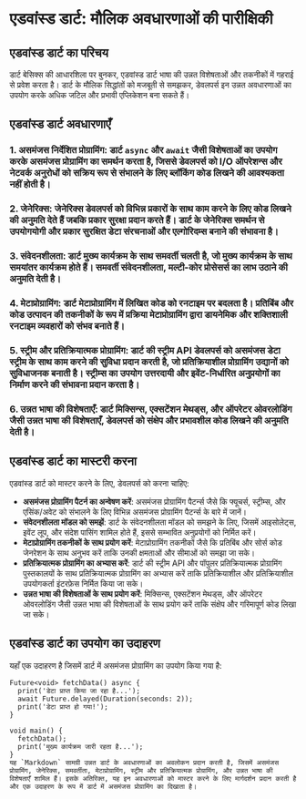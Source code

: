 # एडवांस्ड डार्ट: मौलिक अवधारणाओं की पारीक्षिकी

## एडवांस्ड डार्ट का परिचय
डार्ट बेसिक्स की आधारशिला पर बुनकर, एडवांस्ड डार्ट भाषा की उन्नत विशेषताओं और तकनीकों में गहराई से प्रवेश करता है। डार्ट के मौलिक सिद्धांतों को मजबूती से समझकर, डेवलपर्स इन उन्नत अवधारणाओं का उपयोग करके अधिक जटिल और प्रभावी एप्लिकेशन बना सकते हैं।

## एडवांस्ड डार्ट अवधारणाएँ
### 1. **असमंजस निर्देशित प्रोग्रामिंग**: डार्ट `async` और `await` जैसी विशेषताओं का उपयोग करके असमंजस प्रोग्रामिंग का समर्थन करता है, जिससे डेवलपर्स को I/O ऑपरेशन्स और नेटवर्क अनुरोधों को सक्रिय रूप से संभालने के लिए ब्लॉकिंग कोड लिखने की आवश्यकता नहीं होती है।
### 2. **जेनेरिक्स**: जेनेरिक्स डेवलपर्स को विभिन्न प्रकारों के साथ काम करने के लिए कोड लिखने की अनुमति देते हैं जबकि प्रकार सुरक्षा प्रदान करते हैं। डार्ट के जेनेरिक्स समर्थन से उपयोगयोगी और प्रकार सुरक्षित डेटा संरचनाओं और एल्गोरिदम्स बनाने की संभावना है।
### 3. **संवेदनशीलता**: डार्ट मुख्य कार्यक्रम के साथ समवर्ती चलती है, जो मुख्य कार्यक्रम के साथ समयांतर कार्यक्रम होते हैं। समवर्ती संवेदनशीलता, मल्टी-कोर प्रोसेसर्स का लाभ उठाने की अनुमति देती है।
### 4. **मेटाप्रोग्रामिंग**: डार्ट मेटाप्रोग्रामिंग में लिखित कोड को रनटाइम पर बदलता है। प्रतिबिंब और कोड उत्पादन की तकनीकों के रूप में प्रक्रिया मेटाप्रोग्रामिंग द्वारा डायनेमिक और शक्तिशाली रनटाइम व्यवहारों को संभव बनाते हैं।
### 5. **स्ट्रीम और प्रतिक्रियात्मक प्रोग्रामिंग**: डार्ट की स्ट्रीम API डेवलपर्स को असमंजस डेटा स्ट्रीम के साथ काम करने की सुविधा प्रदान करती है, जो प्रतिक्रियाशील प्रोग्रामिंग उद्यानों को सुविधाजनक बनाती है। स्ट्रीम्स का उपयोग उत्तरदायी और इवेंट-निर्धारित अनुप्रयोगों का निर्माण करने की संभावना प्रदान करता है।
### 6. **उन्नत भाषा की विशेषताएँ**: डार्ट मिक्सिन्स, एक्सटेंशन मेथड्स, और ऑपरेटर ओवरलोडिंग जैसी उन्नत भाषा की विशेषताएँ, डेवलपर्स को संक्षेप और प्रभावशील कोड लिखने की अनुमति देती है।

## एडवांस्ड डार्ट का मास्टरी करना
एडवांस्ड डार्ट को मास्टर करने के लिए, डेवलपर्स को करना चाहिए:
- **असमंजस प्रोग्रामिंग पैटर्न का अन्वेषण करें**: असमंजस प्रोग्रामिंग पैटर्न्स जैसे कि फ्यूचर्स, स्ट्रीम्स, और एसिंक/अवेट को संभालने के लिए विभिन्न असमंजस प्रोग्रामिंग पैटर्न्स के बारे में जानें।
- **संवेदनशीलता मॉडल को समझें**: डार्ट के संवेदनशीलता मॉडल को समझने के लिए, जिसमें आइसोलेट्स, इवेंट लूप, और संदेश पासिंग शामिल होते हैं, इससे सम्भावित अनुप्रयोगों को निर्मित करें।
- **मेटाप्रोग्रामिंग तकनीकों के साथ प्रयोग करें**: मेटाप्रोग्रामिंग तकनीकों जैसे कि प्रतिबिंब और सोर्स कोड जेनरेशन के साथ अनुभव करें ताकि उनकी क्षमताओं और सीमाओं को समझा जा सके।
- **प्रतिक्रियात्मक प्रोग्रामिंग का अभ्यास करें**: डार्ट की स्ट्रीम API और पॉपुलर प्रतिक्रियात्मक प्रोग्रामिंग पुस्तकालयों के साथ प्रतिक्रियात्मक प्रोग्रामिंग का अभ्यास करें ताकि प्रतिक्रियाशील और प्रतिक्रियाशील उपयोगकर्ता इंटरफ़ेस निर्मित किया जा सके।
- **उन्नत भाषा की विशेषताओं के साथ प्रयोग करें**: मिक्सिन्स, एक्सटेंशन मेथड्स, और ऑपरेटर ओवरलोडिंग जैसी उन्नत भाषा की विशेषताओं के साथ प्रयोग करें ताकि संक्षेप और गरिमापूर्ण कोड लिखा जा सके।

## एडवांस्ड डार्ट का उपयोग का उदाहरण
यहाँ एक उदाहरण है जिसमें डार्ट में असमंजस प्रोग्रामिंग का उपयोग किया गया है:

```
Future<void> fetchData() async {
  print('डेटा प्राप्त किया जा रहा है...');
  await Future.delayed(Duration(seconds: 2));
  print('डेटा प्राप्त हो गया!');
}

void main() {
  fetchData();
  print('मुख्य कार्यक्रम जारी रहता है...');
}
यह `Markdown` सामग्री उन्नत डार्ट के अवधारणाओं का अवलोकन प्रदान करती है, जिसमें असमंजस प्रोग्रामिंग, जेनेरिक्स, समवर्तीता, मेटाप्रोग्रामिंग, स्ट्रीम और प्रतिक्रियात्मक प्रोग्रामिंग, और उन्नत भाषा की विशेषताएँ शामिल हैं। इसके अतिरिक्त, यह इन अवधारणाओं को मास्टर करने के लिए मार्गदर्शन प्रदान करती है और एक उदाहरण के रूप में डार्ट में असमंजस प्रोग्रामिंग का दिखाता है।